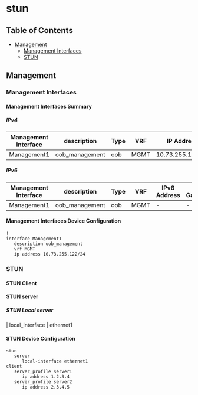 # stun

## Table of Contents

- [Management](#management)
  - [Management Interfaces](#management-interfaces)
  - [STUN](#stun)

## Management

### Management Interfaces

#### Management Interfaces Summary

##### IPv4

| Management Interface | description | Type | VRF | IP Address | Gateway |
| -------------------- | ----------- | ---- | --- | ---------- | ------- |
| Management1 | oob_management | oob | MGMT | 10.73.255.122/24 | 10.73.255.2 |

##### IPv6

| Management Interface | description | Type | VRF | IPv6 Address | IPv6 Gateway |
| -------------------- | ----------- | ---- | --- | ------------ | ------------ |
| Management1 | oob_management | oob | MGMT | - | - |

#### Management Interfaces Device Configuration

```eos
!
interface Management1
   description oob_management
   vrf MGMT
   ip address 10.73.255.122/24
```

### STUN

#### STUN Client

#### STUN server

##### STUN Local server

| local_interface |
ethernet1

#### STUN Device Configuration

```eos
stun
   server
      local-interface ethernet1
client
   server_profile server1
      ip address 1.2.3.4
   server_profile server2
      ip address 2.3.4.5
